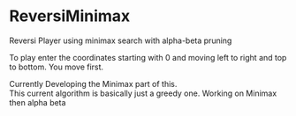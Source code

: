 ReversiMinimax
==============

Reversi Player using minimax search with alpha-beta pruning

To play enter the coordinates starting with 0 and moving left to right and top to bottom.  You move first.

Currently Developing the Minimax part of this.  
This current algorithm is basically just a greedy one.  Working on Minimax then alpha beta

